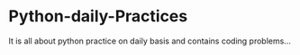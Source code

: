 # Python-daily-Practices
It is all about python practice on daily basis and contains coding problems...

